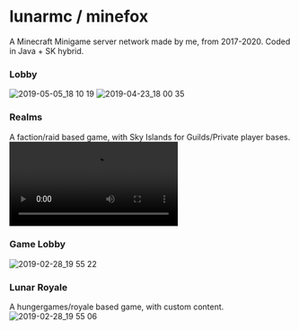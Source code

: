 # lunarmc / minefox
A Minecraft Minigame server network made by me, from 2017-2020.
Coded in Java + SK hybrid.

### Lobby 
![2019-05-05_18 10 19](https://user-images.githubusercontent.com/47070055/118381780-7e3d8a80-b5e6-11eb-9f8a-2387f1d6cf6c.png)
![2019-04-23_18 00 35](https://user-images.githubusercontent.com/47070055/118381782-81387b00-b5e6-11eb-8b23-77d322da5435.png)

### Realms 
A faction/raid based game, with Sky Islands for Guilds/Private player bases.
![2019-02-28_19 55 22](https://user-images.githubusercontent.com/47070055/118381655-0458d180-b5e5-11eb-90eb-f38377a8dd5f.mp4)


### Game Lobby 
![2019-02-28_19 55 22](https://user-images.githubusercontent.com/47070055/118381773-5bab7180-b5e6-11eb-90dc-7ff43c4c2da7.png)

### Lunar Royale 
A hungergames/royale based game, with custom content.
![2019-02-28_19 55 06](https://user-images.githubusercontent.com/47070055/118381777-6ebe4180-b5e6-11eb-8aa1-00dde5380412.png)
